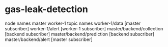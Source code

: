 # gas-leak-detection
node names
master 
worker-1 
topic names 
worker-1/data  [master subscriber]
worker-1/alert [worker-1 subscriber]
master/backend/collection [backend subscriber] 
master/backend/prediction [backend subscriber] 
master/backend/alert [master subscriber]
